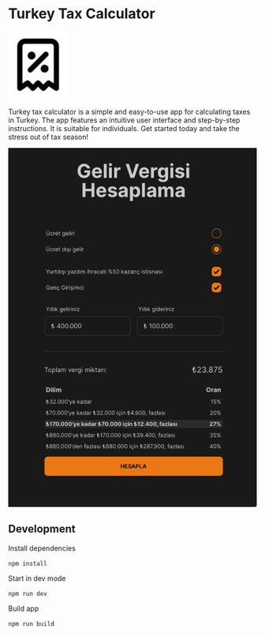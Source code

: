 # Turkey Tax Calculator
<img src="./assets/logo2.png" />

Turkey tax calculator is a simple and easy-to-use app for calculating taxes in Turkey. The app features an intuitive user interface and step-by-step instructions. It is suitable for individuals. Get started today and take the stress out of tax season!

<img src="./assets/preview.png" />

## Development

Install dependencies
```
npm install
```

Start in dev mode
```
npm run dev
```

Build app
```
npm run build
```
